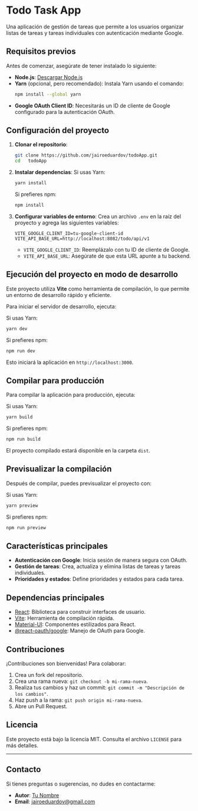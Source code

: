 # Todo Task App

Una aplicación de gestión de tareas que permite a los usuarios organizar listas de tareas y tareas individuales con autenticación mediante Google.

## **Requisitos previos**

Antes de comenzar, asegúrate de tener instalado lo siguiente:

- **Node.js**: [Descargar Node.js](https://nodejs.org/)
- **Yarn** (opcional, pero recomendado): Instala Yarn usando el comando:
  ```bash
  npm install --global yarn
  ```
- **Google OAuth Client ID**: Necesitarás un ID de cliente de Google configurado para la autenticación OAuth.

## **Configuración del proyecto**

1. **Clonar el repositorio**:
   ```bash
   git clone https://github.com/jairoeduardov/todoApp.git
   cd   todoApp
   ```

2. **Instalar dependencias**:
   Si usas Yarn:
   ```bash
   yarn install
   ```

   Si prefieres npm:
   ```bash
   npm install
   ```

3. **Configurar variables de entorno**:
   Crea un archivo `.env` en la raíz del proyecto y agrega las siguientes variables:
   ```plaintext
   VITE_GOOGLE_CLIENT_ID=tu-google-client-id
   VITE_API_BASE_URL=http://localhost:8082/todo/api/v1
   ```

   - `VITE_GOOGLE_CLIENT_ID`: Reemplázalo con tu ID de cliente de Google.
   - `VITE_API_BASE_URL`: Asegúrate de que esta URL apunte a tu backend.

## **Ejecución del proyecto en modo de desarrollo**

Este proyecto utiliza **Vite** como herramienta de compilación, lo que permite un entorno de desarrollo rápido y eficiente.

Para iniciar el servidor de desarrollo, ejecuta:

Si usas Yarn:
```bash
yarn dev
```

Si prefieres npm:
```bash
npm run dev
```

Esto iniciará la aplicación en `http://localhost:3000`.

## **Compilar para producción**

Para compilar la aplicación para producción, ejecuta:

Si usas Yarn:
```bash
yarn build
```

Si prefieres npm:
```bash
npm run build
```

El proyecto compilado estará disponible en la carpeta `dist`.

## **Previsualizar la compilación**

Después de compilar, puedes previsualizar el proyecto con:

Si usas Yarn:
```bash
yarn preview
```

Si prefieres npm:
```bash
npm run preview
```

## **Características principales**

- **Autenticación con Google**: Inicia sesión de manera segura con OAuth.
- **Gestión de tareas**: Crea, actualiza y elimina listas de tareas y tareas individuales.
- **Prioridades y estados**: Define prioridades y estados para cada tarea.

## **Dependencias principales**

- [React](https://reactjs.org/): Biblioteca para construir interfaces de usuario.
- [Vite](https://vitejs.dev/): Herramienta de compilación rápida.
- [Material-UI](https://mui.com/): Componentes estilizados para React.
- [@react-oauth/google](https://www.npmjs.com/package/@react-oauth/google): Manejo de OAuth para Google.

## **Contribuciones**

¡Contribuciones son bienvenidas! Para colaborar:

1. Crea un fork del repositorio.
2. Crea una rama nueva: `git checkout -b mi-rama-nueva`.
3. Realiza tus cambios y haz un commit: `git commit -m "Descripción de los cambios"`.
4. Haz push a la rama: `git push origin mi-rama-nueva`.
5. Abre un Pull Request.

## **Licencia**

Este proyecto está bajo la licencia MIT. Consulta el archivo `LICENSE` para más detalles.

---

## **Contacto**

Si tienes preguntas o sugerencias, no dudes en contactarme:

- **Autor**: [Tu Nombre](https://github.com/jairoeduardov)
- **Email**: jairoeduardov@gmail.com